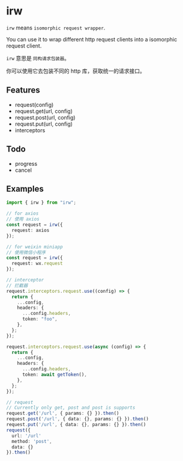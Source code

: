 # irw

`irw` means `isomorphic request wrapper`.

You can use it to wrap different http request clients into a isomorphic request client.

`irw` 意思是 `同构请求包装器`。

你可以使用它去包装不同的 http 库，获取统一的请求接口。

## Features

- request(config)
- request.get(url, config)
- request.post(url, config)
- request.put(url, config)
- interceptors

## Todo

- progress
- cancel

## Examples

```ts
import { irw } from "irw";

// for axios
// 使用 axios
const request = irw({
  request: axios
});

// for weixin miniapp
// 使用微信小程序
const request = irw({
  request: wx.request
});

// interceptor
// 拦截器
request.interceptors.request.use((config) => {
  return {
    ...config,
    headers: {
      ...config.headers,
      token: "foo",
    },
  };
});

request.interceptors.request.use(async (config) => {
  return {
    ...config,
    headers: {
      ...config.headers,
      token: await getToken(),
    },
  };
});

// request
// Currently only get, post and post is supports
request.get('/url', { params: {} }).then()
request.post('/url', { data: {}, params: {} }).then()
request.put('/url', { data: {}, params: {} }).then()
request({
  url: '/url'
  method: 'post',
  data: {}
}).then()
```
